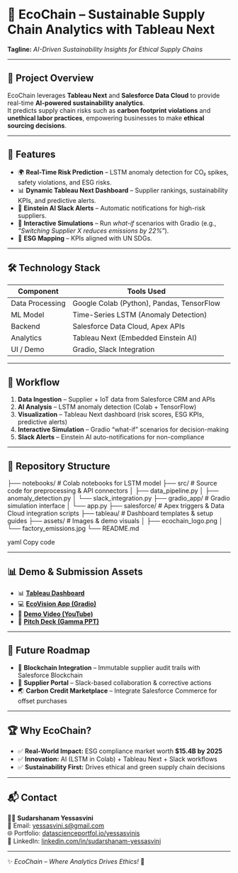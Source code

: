 # 🌱 EcoChain – Sustainable Supply Chain Analytics with Tableau Next
**Tagline:** *AI-Driven Sustainability Insights for Ethical Supply Chains*

---

## 📌 Project Overview
EcoChain leverages **Tableau Next** and **Salesforce Data Cloud** to provide real-time **AI-powered sustainability analytics**.  
It predicts supply chain risks such as **carbon footprint violations** and **unethical labor practices**, empowering businesses to make **ethical sourcing decisions**.  

---

## 🚀 Features
- 🌍 **Real-Time Risk Prediction** – LSTM anomaly detection for CO₂ spikes, safety violations, and ESG risks.  
- 📊 **Dynamic Tableau Next Dashboard** – Supplier rankings, sustainability KPIs, and predictive alerts.  
- 🌱 **Einstein AI Slack Alerts** – Automatic notifications for high-risk suppliers.  
- 🔄 **Interactive Simulations** – Run *what-if* scenarios with Gradio (e.g., *“Switching Supplier X reduces emissions by 22%”*).  
- 📑 **ESG Mapping** – KPIs aligned with UN SDGs.  

---

## 🛠️ Technology Stack

| Component         | Tools Used |
|-------------------|------------|
| Data Processing   | Google Colab (Python), Pandas, TensorFlow |
| ML Model          | Time-Series LSTM (Anomaly Detection) |
| Backend           | Salesforce Data Cloud, Apex APIs |
| Analytics         | Tableau Next (Embedded Einstein AI) |
| UI / Demo         | Gradio, Slack Integration |

---

## 🔄 Workflow
1. **Data Ingestion** – Supplier + IoT data from Salesforce CRM and APIs  
2. **AI Analysis** – LSTM anomaly detection (Colab + TensorFlow)  
3. **Visualization** – Tableau Next dashboard (risk scores, ESG KPIs, predictive alerts)  
4. **Interactive Simulation** – Gradio “what-if” scenarios for decision-making  
5. **Slack Alerts** – Einstein AI auto-notifications for non-compliance  

---

## 📂 Repository Structure
├── notebooks/ # Colab notebooks for LSTM model
├── src/ # Source code for preprocessing & API connectors
│ ├── data_pipeline.py
│ ├── anomaly_detection.py
│ └── slack_integration.py
├── gradio_app/ # Gradio simulation interface
│ └── app.py
├── salesforce/ # Apex triggers & Data Cloud integration scripts
├── tableau/ # Dashboard templates & setup guides
├── assets/ # Images & demo visuals
│ ├── ecochain_logo.png
│ └── factory_emissions.jpg
└── README.md

yaml
Copy code

---

## 📊 Demo & Submission Assets
- 📊 **[Tableau Dashboard](https://orgfarm-4bf95c9f68.lightning.force.com/tableau/dashboard/New_Dashboard/view)**  
- 💻 **[EcoVision App (Gradio)](https://ecovision-sustainabl-jk0c.bolt.host/)**  
- 🎥 **[Demo Video (YouTube)](https://youtu.be/hoTyArkfqns)**  
- 📑 **[Pitch Deck (Gamma PPT)](https://gamma.app/docs/EcoChain-sqvldpdivzommha-PPT)**  

---

## 🔮 Future Roadmap
- 🔗 **Blockchain Integration** – Immutable supplier audit trails with Salesforce Blockchain  
- 🤝 **Supplier Portal** – Slack-based collaboration & corrective actions  
- 🌏 **Carbon Credit Marketplace** – Integrate Salesforce Commerce for offset purchases  

---

## 🏆 Why EcoChain?
- ✅ **Real-World Impact:** ESG compliance market worth **$15.4B by 2025**  
- ✅ **Innovation:** AI (LSTM in Colab) + Tableau Next + Slack workflows  
- ✅ **Sustainability First:** Drives ethical and green supply chain decisions  

---

## 📬 Contact
👩‍💻 **Sudarshanam Yessasvini**  
📧 Email: [yessasvini.s@gmail.com](mailto:yessasvini.s@gmail.com)  
🌐 Portfolio: [datascienceportfol.io/yessasvinis](https://datascienceportfol.io/yessasvinis)  
🔗 LinkedIn: [linkedin.com/in/sudarshanam-yessasvini](https://linkedin.com/in/sudarshanam-yessasvini)  

---

✨ *EcoChain – Where Analytics Drives Ethics!* 🚀
